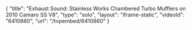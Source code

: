 {
    "title": "Exhaust Sound: Stainless Works Chambered Turbo Mufflers on 2010 Camaro SS V8",
    "type": "solo",
    "layout": "iframe-static",
    "videoId": "6410860",
    "url": "\/tvpembed\/6410860"
}
